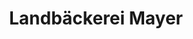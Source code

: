 ---
title: "Landbäckerei Mayer"
url: /mainz/landbaeckerei-mayer-an-der-philippsschanze/
shop: Bäckerei
---